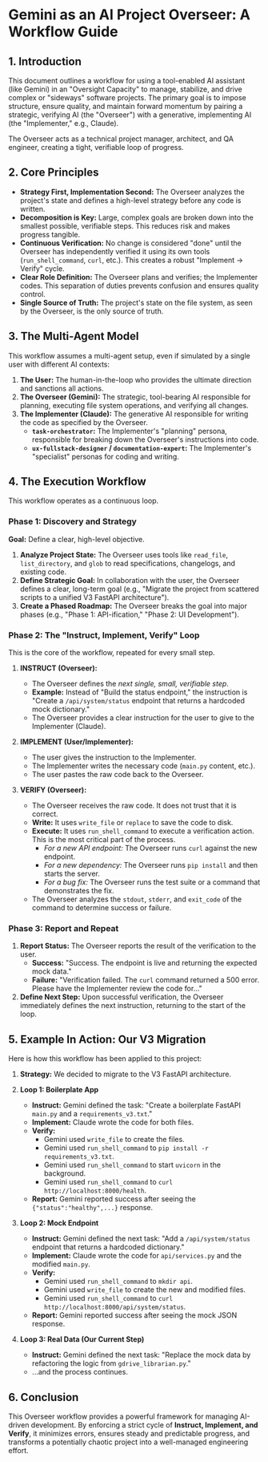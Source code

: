 # Gemini as an AI Project Overseer: A Workflow Guide

## 1. Introduction

This document outlines a workflow for using a tool-enabled AI assistant (like Gemini) in an "Oversight Capacity" to manage, stabilize, and drive complex or "sideways" software projects. The primary goal is to impose structure, ensure quality, and maintain forward momentum by pairing a strategic, verifying AI (the "Overseer") with a generative, implementing AI (the "Implementer," e.g., Claude).

The Overseer acts as a technical project manager, architect, and QA engineer, creating a tight, verifiable loop of progress.

## 2. Core Principles

- **Strategy First, Implementation Second:** The Overseer analyzes the project's state and defines a high-level strategy before any code is written.
- **Decomposition is Key:** Large, complex goals are broken down into the smallest possible, verifiable steps. This reduces risk and makes progress tangible.
- **Continuous Verification:** No change is considered "done" until the Overseer has independently verified it using its own tools (`run_shell_command`, `curl`, etc.). This creates a robust "Implement -> Verify" cycle.
- **Clear Role Definition:** The Overseer plans and verifies; the Implementer codes. This separation of duties prevents confusion and ensures quality control.
- **Single Source of Truth:** The project's state on the file system, as seen by the Overseer, is the only source of truth.

## 3. The Multi-Agent Model

This workflow assumes a multi-agent setup, even if simulated by a single user with different AI contexts:

1.  **The User:** The human-in-the-loop who provides the ultimate direction and sanctions all actions.
2.  **The Overseer (Gemini):** The strategic, tool-bearing AI responsible for planning, executing file system operations, and verifying all changes.
3.  **The Implementer (Claude):** The generative AI responsible for writing the code as specified by the Overseer.
    - **`task-orchestrator`:** The Implementer's "planning" persona, responsible for breaking down the Overseer's instructions into code.
    - **`ux-fullstack-designer` / `documentation-expert`:** The Implementer's "specialist" personas for coding and writing.

## 4. The Execution Workflow

This workflow operates as a continuous loop.

### Phase 1: Discovery and Strategy

**Goal:** Define a clear, high-level objective.

1.  **Analyze Project State:** The Overseer uses tools like `read_file`, `list_directory`, and `glob` to read specifications, changelogs, and existing code.
2.  **Define Strategic Goal:** In collaboration with the user, the Overseer defines a clear, long-term goal (e.g., "Migrate the project from scattered scripts to a unified V3 FastAPI architecture").
3.  **Create a Phased Roadmap:** The Overseer breaks the goal into major phases (e.g., "Phase 1: API-ification," "Phase 2: UI Development").

### Phase 2: The "Instruct, Implement, Verify" Loop

This is the core of the workflow, repeated for every small step.

1.  **INSTRUCT (Overseer):**
    - The Overseer defines the *next single, small, verifiable step*.
    - **Example:** Instead of "Build the status endpoint," the instruction is "Create a `/api/system/status` endpoint that returns a hardcoded mock dictionary."
    - The Overseer provides a clear instruction for the user to give to the Implementer (Claude).

2.  **IMPLEMENT (User/Implementer):**
    - The user gives the instruction to the Implementer.
    - The Implementer writes the necessary code (`main.py` content, etc.).
    - The user pastes the raw code back to the Overseer.

3.  **VERIFY (Overseer):**
    - The Overseer receives the raw code. It does not trust that it is correct.
    - **Write:** It uses `write_file` or `replace` to save the code to disk.
    - **Execute:** It uses `run_shell_command` to execute a verification action. This is the most critical part of the process.
        - *For a new API endpoint:* The Overseer runs `curl` against the new endpoint.
        - *For a new dependency:* The Overseer runs `pip install` and then starts the server.
        - *For a bug fix:* The Overseer runs the test suite or a command that demonstrates the fix.
    - The Overseer analyzes the `stdout`, `stderr`, and `exit_code` of the command to determine success or failure.

### Phase 3: Report and Repeat

1.  **Report Status:** The Overseer reports the result of the verification to the user.
    - **Success:** "Success. The endpoint is live and returning the expected mock data."
    - **Failure:** "Verification failed. The `curl` command returned a 500 error. Please have the Implementer review the code for..."
2.  **Define Next Step:** Upon successful verification, the Overseer immediately defines the next instruction, returning to the start of the loop.

## 5. Example In Action: Our V3 Migration

Here is how this workflow has been applied to this project:

1.  **Strategy:** We decided to migrate to the V3 FastAPI architecture.
2.  **Loop 1: Boilerplate App**
    - **Instruct:** Gemini defined the task: "Create a boilerplate FastAPI `main.py` and a `requirements_v3.txt`."
    - **Implement:** Claude wrote the code for both files.
    - **Verify:**
        - Gemini used `write_file` to create the files.
        - Gemini used `run_shell_command` to `pip install -r requirements_v3.txt`.
        - Gemini used `run_shell_command` to start `uvicorn` in the background.
        - Gemini used `run_shell_command` to `curl http://localhost:8000/health`.
    - **Report:** Gemini reported success after seeing the `{"status":"healthy",...}` response.

3.  **Loop 2: Mock Endpoint**
    - **Instruct:** Gemini defined the next task: "Add a `/api/system/status` endpoint that returns a hardcoded dictionary."
    - **Implement:** Claude wrote the code for `api/services.py` and the modified `main.py`.
    - **Verify:**
        - Gemini used `run_shell_command` to `mkdir api`.
        - Gemini used `write_file` to create the new and modified files.
        - Gemini used `run_shell_command` to `curl http://localhost:8000/api/system/status`.
    - **Report:** Gemini reported success after seeing the mock JSON response.

4.  **Loop 3: Real Data (Our Current Step)**
    - **Instruct:** Gemini defined the next task: "Replace the mock data by refactoring the logic from `gdrive_librarian.py`."
    - ...and the process continues.

## 6. Conclusion

This Overseer workflow provides a powerful framework for managing AI-driven development. By enforcing a strict cycle of **Instruct, Implement, and Verify**, it minimizes errors, ensures steady and predictable progress, and transforms a potentially chaotic project into a well-managed engineering effort.
